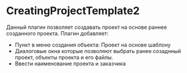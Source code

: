 # CreatingProjectTemplate2

Данный плагин позволяет создавать проект на основе раннее созданного проекта.
Плагин добавляет:

* Пункт в меню создания объекта: Проект на основе шаблону
* Диалоговые окна которые позволяют выбрать ранее созаднный проект, объекты проекта и его файлы.
* Ввести наименование проекта и заказчика
